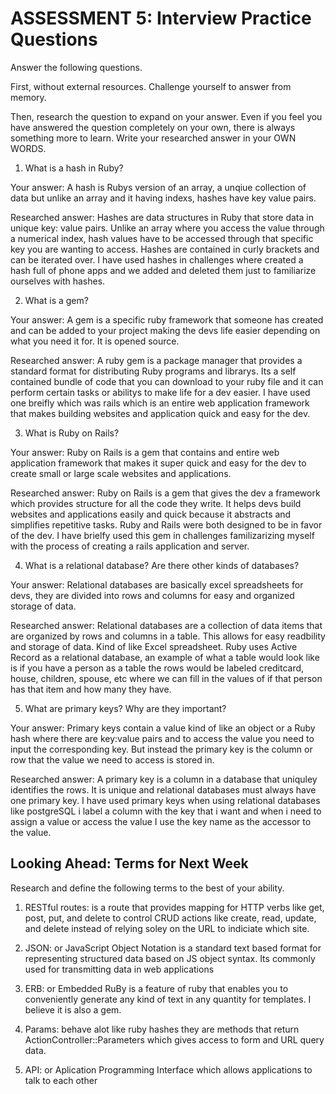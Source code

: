 # ASSESSMENT 5: Interview Practice Questions

Answer the following questions.

First, without external resources. Challenge yourself to answer from memory.

Then, research the question to expand on your answer. Even if you feel you have answered the question completely on your own, there is always something more to learn. Write your researched answer in your OWN WORDS.

1. What is a hash in Ruby?

Your answer: A hash is Rubys version of an array, a unqiue collection of data but unlike an array and it having indexs, hashes have key value pairs.

Researched answer: Hashes are data structures in Ruby that store data in unique key: value pairs. Unlike an array where you access the value through a numerical index, hash values have to be accessed through that specific key you are wanting to access. Hashes are contained in curly brackets and can be iterated over. I have used hashes in challenges where created a hash full of phone apps and we added and deleted them just to familiarize ourselves with hashes.

2. What is a gem?

Your answer: A gem is a specific ruby framework that someone has created and can be added to your project making the devs life easier depending on what you need it for. It is opened source.

Researched answer: A ruby gem is a package manager that provides a standard format for distributing Ruby programs and librarys. Its a self contained bundle of code that you can download to your ruby file and it can perform certain tasks or abilitys to make life for a dev easier. I have used one breifly which was rails which is an entire web application framework that makes building websites and application quick and easy for the dev.

3. What is Ruby on Rails?

Your answer: Ruby on Rails is a gem that contains and entire web application framework that makes it super quick and easy for the dev to create small or large scale websites and applications.

Researched answer: Ruby on Rails is a gem that gives the dev a framework which provides structure for all the code they write. It helps devs build websites and applications easily and quick because it abstracts and simplifies repetitive tasks. Ruby and Rails were both designed to be in favor of the dev. I have brielfy used this gem in challenges familizarizing myself with the process of creating a rails application and server.

4. What is a relational database? Are there other kinds of databases?

Your answer: Relational databases are basically excel spreadsheets for devs, they are divided into rows and columns for easy and organized storage of data.

Researched answer: Relational databases are a collection of data items that are organized by rows and columns in a table. This allows for easy readbility and storage of data. Kind of like Excel spreadsheet. Ruby uses Active Record as a relational database, an example of what a table would look like is if you have a person as a table the rows would be labeled creditcard, house, children, spouse, etc where we can fill in the values of if that person has that item and how many they have.

5. What are primary keys? Why are they important?

Your answer: Primary keys contain a value kind of like an object or a Ruby hash where there are key:value pairs and to access the value you need to input the corresponding key. But instead the primary key is the column or row that the value we need to access is stored in.

Researched answer: A primary key is a column in a database that uniquley identifies the rows. It is unique and relational databases must always have one primary key. I have used primary keys when using relational databases like postgreSQL i label a column with the key that i want and when i need to assign a value or access the value I use the key name as the accessor to the value.

## Looking Ahead: Terms for Next Week

Research and define the following terms to the best of your ability.

1. RESTful routes: is a route that provides mapping for HTTP verbs like get, post, put, and delete to control CRUD actions like create, read, update, and delete instead of relying soley on the URL to indiciate which site.

2. JSON: or JavaScript Object Notation is a standard text based format for representing structured data based on JS object syntax. Its commonly used for transmitting data in web applications

3. ERB: or Embedded RuBy is a feature of ruby that enables you to conveniently generate any kind of text in any quantity for templates. I believe it is also a gem.

4. Params: behave alot like ruby hashes they are methods that return ActionController::Parameters which gives access to form and URL query data.

5. API: or Aplication Programming Interface which allows applications to talk to each other
